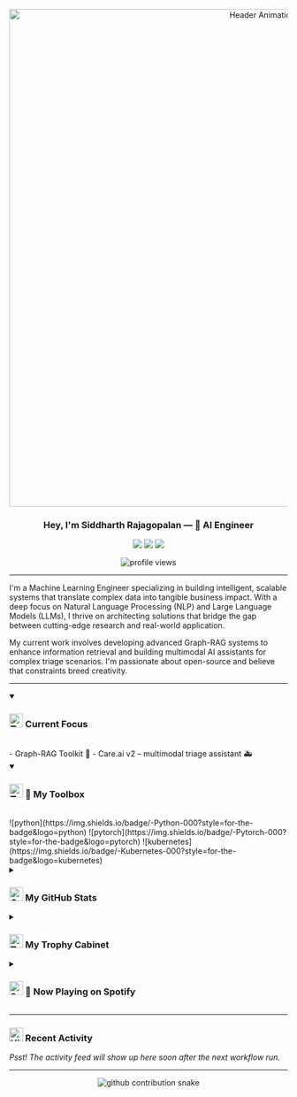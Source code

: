 <!-- <p align="center">
  <a href="https://github.com/SiddharthRajagoplan/SiddharthRajagoplan">
    <img src="https://raw.githubusercontent.com/SiddharthRajagoplan/SiddharthRajagoplan/main/header.png" alt="Header Banner"/>
  </a>
</p> -->

<div align="center">
  <img src="https://raw.githubusercontent.com/SiddharthRajagoplan/SiddharthRajagoplan/main/video.gif" alt="Header Animation" width="900"/>
</div>

<h3 align="center">Hey, I'm <b>Siddharth&nbsp;Rajagopalan</b> — 🧠 AI Engineer</h3>

<p align="center">
  <a href="https://linkedin.com/in/siddharth-rajagopalan"><img src="https://img.shields.io/badge/LinkedIn-0077B5?style=for-the-badge&logo=linkedin&logoColor=white" /></a>
  <a href="https://twitter.com/_SiddharthR"><img src="https://img.shields.io/badge/Twitter-1DA1F2?style=for-the-badge&logo=twitter&logoColor=white" /></a>
  <a href="mailto:siddharth.rajagopalan01@gmail.com"><img src="https://img.shields.io/badge/Gmail-D14836?style=for-the-badge&logo=gmail&logoColor=white" /></a>
</p>

<p align="center">
  <img src="https://komarev.com/ghpvc/?username=SiddharthRajagoplan&label=profile%20views&color=F58A07&style=flat-square" alt="profile views" />
</p>

---

I'm a Machine Learning Engineer specializing in building intelligent, scalable systems that translate complex data into tangible business impact. With a deep focus on Natural Language Processing (NLP) and Large Language Models (LLMs), I thrive on architecting solutions that bridge the gap between cutting-edge research and real-world application.

My current work involves developing advanced Graph-RAG systems to enhance information retrieval and building multimodal AI assistants for complex triage scenarios. I'm passionate about open-source and believe that constraints breed creativity.


---

<details open>
  <summary><h3><img src="https://raw.githubusercontent.com/Tarikul-Islam-Anik/Animated-Fluent-Emojis/master/Emojis/Objects/Telescope.png" alt="Telescope" width="25" height="25" /> Current Focus</h3></summary>
  <br/>
  - Graph-RAG Toolkit 🔗
- Care.ai v2 – multimodal triage assistant 🚑
</details>

<details open>
  <summary><h3><img src="https://raw.githubusercontent.com/Tarikul-Islam-Anik/Animated-Fluent-Emojis/master/Emojis/Objects/Toolbox.png" alt="Toolbox" width="25" height="25" /> 🔧 My Toolbox</h3></summary>
  <br/>
  ![python](https://img.shields.io/badge/-Python-000?style=for-the-badge&logo=python) ![pytorch](https://img.shields.io/badge/-Pytorch-000?style=for-the-badge&logo=pytorch) ![kubernetes](https://img.shields.io/badge/-Kubernetes-000?style=for-the-badge&logo=kubernetes)
</details>

<details>
  <summary><h3><img src="https://raw.githubusercontent.com/Tarikul-Islam-Anik/Animated-Fluent-Emojis/master/Emojis/Activities/Chart%20Increasing.png" alt="Chart Increasing" width="25" height="25" /> My GitHub Stats</h3></summary>
  <br/>
  <p align="center">
    <img src="https://github-readme-stats.vercel.app/api?username=SiddharthRajagoplan&show_icons=true&theme=radical&border_radius=10&hide_rank=true" width="400" />
    <img src="https://streak-stats.demolab.com?user=SiddharthRajagoplan&theme=radical&hide_border=true" width="400" />
    <br/>
    <img src="https://github-readme-stats.vercel.app/api/top-langs?username=SiddharthRajagoplan&layout=compact&theme=radical&hide=jupyter%20notebook" />
  </p>
</details>

<details>
  <summary><h3><img src="https://raw.githubusercontent.com/Tarikul-Islam-Anik/Animated-Fluent-Emojis/master/Emojis/Activities/Trophy.png" alt="Trophy" width="25" height="25" /> My Trophy Cabinet</h3></summary>
  <br/>
  <p align="center">
    <img src="https://github-profile-trophy.vercel.app/?username=SiddharthRajagoplan&theme=radical&no-frame=true&margin-w=15&margin-h=15" />
  </p>
</details>

<details>
  <summary><h3><img src="https://raw.githubusercontent.com/Tarikul-Islam-Anik/Animated-Fluent-Emojis/master/Emojis/Travel%20and%20places/Sun.png" alt="Sun" width="25" height="25" /> 🎵 Now Playing on Spotify</h3></summary>
  <br/>
  <div align="center">
    <a href="https://spotify-github-profile.kittinanx.com/api/view?uid=ay958iji4n9ue896hmgxjy3d9&redirect=true">
      <img
        src="https://spotify-github-profile.kittinanx.com/api/view?uid=ay958iji4n9ue896hmgxjy3d9&cover_image=true&theme=compact&show_offline=false&background_color=121212&interchange=true"
        alt="Now Playing on Spotify"
        width="400"
      />
    </a>
  </div>
</details>

---

### <img src="https://raw.githubusercontent.com/Tarikul-Islam-Anik/Animated-Fluent-Emojis/master/Emojis/Travel%20and%20places/High-Speed%20Train.png" alt="High-Speed Train" width="25" height="25" /> Recent Activity
<!--START_SECTION:activity-->
*Psst! The activity feed will show up here soon after the next workflow run.*
<!--END_SECTION:activity-->

---

<p align="center">
  <picture>
    <source media="(prefers-color-scheme: dark)" srcset="https://raw.githubusercontent.com/SiddharthRajagoplan/SiddharthRajagoplan/output/github-contribution-grid-snake-dark.svg" />
    <source media="(prefers-color-scheme: light)" srcset="https://raw.githubusercontent.com/SiddharthRajagoplan/SiddharthRajagoplan/output/github-contribution-grid-snake.svg" />
    <img alt="github contribution snake" src="https://raw.githubusercontent.com/SiddharthRajagoplan/SiddharthRajagoplan/output/github-contribution-grid-snake.svg" />
  </picture>
</p>